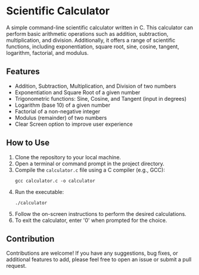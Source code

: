 
# Scientific Calculator

A simple command-line scientific calculator written in C. This calculator can perform basic arithmetic operations such as addition, subtraction, multiplication, and division. Additionally, it offers a range of scientific functions, including exponentiation, square root, sine, cosine, tangent, logarithm, factorial, and modulus.

## Features
- Addition, Subtraction, Multiplication, and Division of two numbers
- Exponentiation and Square Root of a given number
- Trigonometric functions: Sine, Cosine, and Tangent (input in degrees)
- Logarithm (base 10) of a given number
- Factorial of a non-negative integer
- Modulus (remainder) of two numbers
- Clear Screen option to improve user experience

## How to Use
1. Clone the repository to your local machine.
2. Open a terminal or command prompt in the project directory.
3. Compile the `calculator.c` file using a C compiler (e.g., GCC):
   ```
   gcc calculator.c -o calculator
   ```
4. Run the executable:
   ```
   ./calculator
   ```
5. Follow the on-screen instructions to perform the desired calculations.
6. To exit the calculator, enter '0' when prompted for the choice.

## Contribution
Contributions are welcome! If you have any suggestions, bug fixes, or additional features to add, please feel free to open an issue or submit a pull request.

